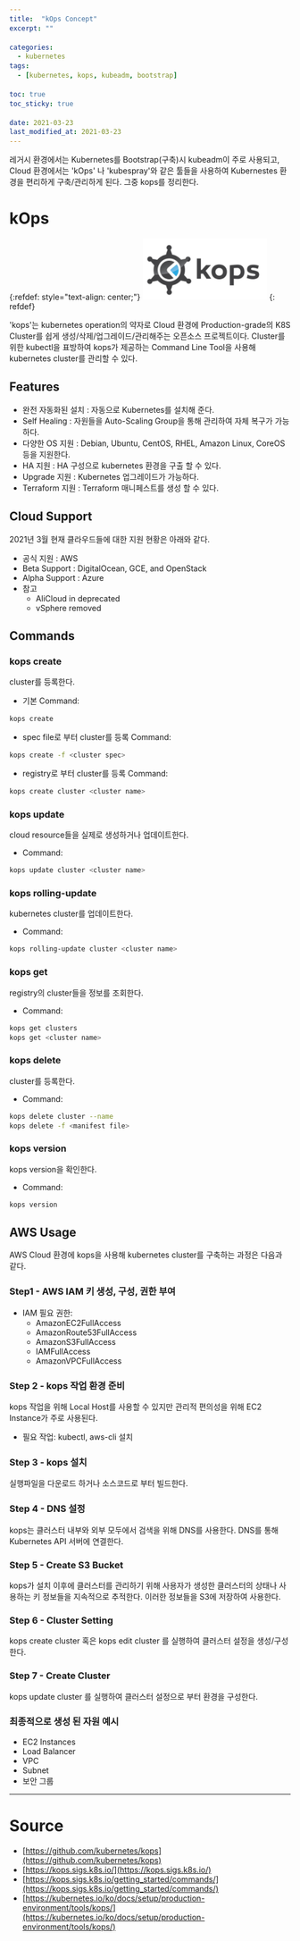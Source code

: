 ```yaml
---
title:  "kOps Concept"
excerpt: ""

categories:
  - kubernetes
tags:
  - [kubernetes, kops, kubeadm, bootstrap]

toc: true
toc_sticky: true
 
date: 2021-03-23
last_modified_at: 2021-03-23
---
```


레거시 환경에서는 Kubernetes를 Bootstrap(구축)시 kubeadm이 주로 사용되고, Cloud 환경에서는 'kOps' 나 'kubespray'와 같은 툴들을 사용하여 Kubernestes 환경을 편리하게 구축/관리하게 된다. 그중 kops를 정리한다.

# kOps

{:refdef: style="text-align: center;"}
![CKA](/assets/img/kubernetes/2021-03-23-14-02-18.png)
{: refdef}


'kops'는 kubernetes operation의 약자로 Cloud 환경에 Production-grade의 K8S Cluster를 쉽게 생성/삭제/업그레이드/관리해주는 오픈소스 프로젝트이다. Cluster를 위한 kubectl을 표방하여 kops가 제공하는 Command Line Tool을 사용해 kubernetes cluster를 관리할 수 있다.

## Features

- 완전 자동화된 설치 : 자동으로 Kubernetes를 설치해 준다.
- Self Healing : 자원들을 Auto-Scaling Group을 통해 관리하여 자체 복구가 가능하다.
- 다양한 OS 지원 : Debian, Ubuntu, CentOS, RHEL, Amazon Linux, CoreOS 등을 지원한다.
- HA 지원 : HA 구성으로 kubernetes 환경을 구출 할 수 있다.
- Upgrade 지원 : Kubernetes 업그레이드가 가능하다.
- Terraform 지원 : Terraform 매니페스트를 생성 할 수 있다.

## Cloud Support

2021년 3월 현재 클라우드들에 대한 지원 현황은 아래와 같다.

- 공식 지원 : AWS
- Beta Support : DigitalOcean, GCE, and OpenStack
- Alpha Support : Azure
- 참고
    - AliCloud in deprecated
    - vSphere removed

## Commands

### kops create

cluster를 등록한다.

- 기본 Command:

```bash
kops create
```

- spec file로 부터 cluster를 등록 Command:

```bash
kops create -f <cluster spec>
```

- registry로 부터 cluster를 등록 Command:

```bash
kops create cluster <cluster name>
```

### kops update

cloud resource들을 실제로 생성하거나 업데이트한다.

- Command:

```bash
kops update cluster <cluster name>
```

### kops rolling-update

kubernetes cluster를 업데이트한다.

- Command:

```bash
kops rolling-update cluster <cluster name>
```

### kops get

registry의 cluster들을 정보를 조회한다.

- Command:

```bash
kops get clusters
kops get <cluster name>
```

### kops delete

cluster를 등록한다.

- Command:

```bash
kops delete cluster --name
kops delete -f <manifest file>
```

### kops version

kops version을 확인한다.

- Command:

```bash
kops version
```

## AWS Usage

AWS Cloud 환경에 kops을 사용해 kubernetes cluster를 구축하는 과정은 다음과 같다.

### Step1 - AWS IAM 키 생성, 구성, 권한 부여

- IAM 필요 권한:
    - AmazonEC2FullAccess
    - AmazonRoute53FullAccess
    - AmazonS3FullAccess
    - IAMFullAccess
    - AmazonVPCFullAccess

### Step 2 - kops 작업 환경 준비

kops 작업을 위해 Local Host를 사용할 수 있지만 관리적 편의성을 위해 EC2 Instance가 주로 사용된다.

- 필요 작업: kubectl, aws-cli 설치

### Step 3 - kops 설치

실행파일을 다운로드 하거나 소스코드로 부터 빌드한다.

### Step 4 - DNS 설정

kops는 클러스터 내부와 외부 모두에서 검색을 위해 DNS를 사용한다. DNS를 통해 Kubernetes API 서버에 연결한다.

### Step 5 - Create S3 Bucket

kops가 설치 이후에 클러스터를 관리하기 위해 사용자가 생성한 클러스터의 상태나 사용하는 키 정보들을 지속적으로 추적한다. 이러한 정보들을 S3에 저장하여 사용한다.

### Step 6 - Cluster Setting

kops create cluster 혹은 kops edit cluster 를 실행하여 클러스터 설정을 생성/구성한다.

### Step 7 - Create Cluster

kops update cluster 를 실행하여 클러스터 설정으로 부터 환경을 구성한다.

### 최종적으로 생성 된 자원 예시

- EC2 Instances
- Load Balancer
- VPC
- Subnet
- 보안 그룹

---

# Source

- [https://github.com/kubernetes/kops](https://github.com/kubernetes/kops)
- [https://kops.sigs.k8s.io/](https://kops.sigs.k8s.io/)
- [https://kops.sigs.k8s.io/getting_started/commands/](https://kops.sigs.k8s.io/getting_started/commands/)
- [https://kubernetes.io/ko/docs/setup/production-environment/tools/kops/](https://kubernetes.io/ko/docs/setup/production-environment/tools/kops/)